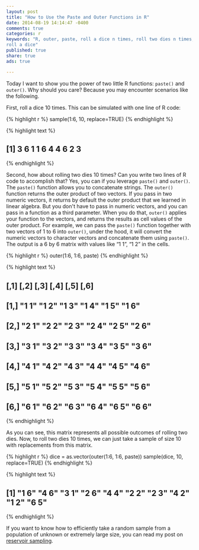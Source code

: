 ```yaml
---
layout: post
title: "How to Use the Paste and Outer Functions in R"
date: 2014-08-19 14:14:47 -0400
comments: true
categories: r
keywords: "R, outer, paste, roll a dice n times, roll two dies n times,
roll a dice"
published: true
share: true
ads: true

---
```

Today I want to show you the power of two little R functions: `paste()` and `outer()`. Why should you care? Because you may encounter scenarios like the following.

First, roll a dice 10 times. This can be simulated with one line of R code:

{% highlight r %}
sample(1:6, 10, replace=TRUE)
{% endhighlight %}



{% highlight text %}
##  [1] 3 6 1 1 6 4 4 6 2 3
{% endhighlight %}

Second, how about rolling two dies 10 times? Can you write two lines of R code to accomplish that? Yes, you can if you leverage `paste()` and `outer()`. The `paste()` function allows you to concatenate strings. The `outer()` function returns the outer product of two vectors. If you pass in two numeric vectors, it returns by default the outer product that we learned in linear algebra. But you don't have to pass in numeric vectors, and you can pass in a function as a third parameter. When you do that, `outer()` applies your function to the vectors, and returns the results as cell values of the outer product. For example, we can pass the `paste()` function together with two vectors of 1 to 6 into `outer()`, under the hood, it will convert the numeric vectors to character vectors and concatenate them using `paste()`. The output is a 6 by 6 matrix with values like “1 1”, “1 2” in the cells.

{% highlight r %}
outer(1:6, 1:6, paste)
{% endhighlight %}



{% highlight text %}
##      [,1]  [,2]  [,3]  [,4]  [,5]  [,6] 
## [1,] "1 1" "1 2" "1 3" "1 4" "1 5" "1 6"
## [2,] "2 1" "2 2" "2 3" "2 4" "2 5" "2 6"
## [3,] "3 1" "3 2" "3 3" "3 4" "3 5" "3 6"
## [4,] "4 1" "4 2" "4 3" "4 4" "4 5" "4 6"
## [5,] "5 1" "5 2" "5 3" "5 4" "5 5" "5 6"
## [6,] "6 1" "6 2" "6 3" "6 4" "6 5" "6 6"
{% endhighlight %}

As you can see, this matrix represents all possible outcomes of rolling two dies. Now, to roll two dies 10 times, we can just take a sample of size 10 with replacements from this matrix.

{% highlight r %}
dice = as.vector(outer(1:6, 1:6, paste))
sample(dice, 10, replace=TRUE)
{% endhighlight %}



{% highlight text %}
##  [1] "1 6" "4 6" "3 1" "2 6" "4 4" "2 2" "2 3" "4 2" "1 2" "6 5"
{% endhighlight %}

If you want to know how to efficiently take a random sample from a population of unknown or extremely large size, you can read my post on [reservoir sampling](http://gmlang.com/da/reservoir-sampling-and-algorithm-r/).
